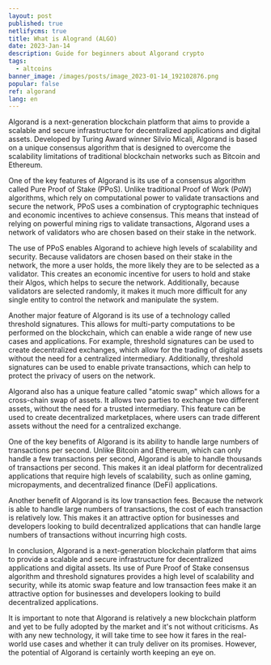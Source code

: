 ```yaml
---
layout: post
published: true
netlifycms: true
title: What is Alogrand (ALGO)
date: 2023-Jan-14
description: Guide for beginners about Algorand crypto
tags:
  - altcoins
banner_image: /images/posts/image_2023-01-14_192102876.png
popular: false
ref: algorand
lang: en
---
```

Algorand is a next-generation blockchain platform that aims to provide a scalable and secure infrastructure for decentralized applications and digital assets. Developed by Turing Award winner Silvio Micali, Algorand is based on a unique consensus algorithm that is designed to overcome the scalability limitations of traditional blockchain networks such as Bitcoin and Ethereum.

One of the key features of Algorand is its use of a consensus algorithm called Pure Proof of Stake (PPoS). Unlike traditional Proof of Work (PoW) algorithms, which rely on computational power to validate transactions and secure the network, PPoS uses a combination of cryptographic techniques and economic incentives to achieve consensus. This means that instead of relying on powerful mining rigs to validate transactions, Algorand uses a network of validators who are chosen based on their stake in the network.

The use of PPoS enables Algorand to achieve high levels of scalability and security. Because validators are chosen based on their stake in the network, the more a user holds, the more likely they are to be selected as a validator. This creates an economic incentive for users to hold and stake their Algos, which helps to secure the network. Additionally, because validators are selected randomly, it makes it much more difficult for any single entity to control the network and manipulate the system.

Another major feature of Algorand is its use of a technology called threshold signatures. This allows for multi-party computations to be performed on the blockchain, which can enable a wide range of new use cases and applications. For example, threshold signatures can be used to create decentralized exchanges, which allow for the trading of digital assets without the need for a centralized intermediary. Additionally, threshold signatures can be used to enable private transactions, which can help to protect the privacy of users on the network.

Algorand also has a unique feature called "atomic swap" which allows for a cross-chain swap of assets. It allows two parties to exchange two different assets, without the need for a trusted intermediary. This feature can be used to create decentralized marketplaces, where users can trade different assets without the need for a centralized exchange.

One of the key benefits of Algorand is its ability to handle large numbers of transactions per second. Unlike Bitcoin and Ethereum, which can only handle a few transactions per second, Algorand is able to handle thousands of transactions per second. This makes it an ideal platform for decentralized applications that require high levels of scalability, such as online gaming, micropayments, and decentralized finance (DeFi) applications.

Another benefit of Algorand is its low transaction fees. Because the network is able to handle large numbers of transactions, the cost of each transaction is relatively low. This makes it an attractive option for businesses and developers looking to build decentralized applications that can handle large numbers of transactions without incurring high costs.

In conclusion, Algorand is a next-generation blockchain platform that aims to provide a scalable and secure infrastructure for decentralized applications and digital assets. Its use of Pure Proof of Stake consensus algorithm and threshold signatures provides a high level of scalability and security, while its atomic swap feature and low transaction fees make it an attractive option for businesses and developers looking to build decentralized applications.

It is important to note that Algorand is relatively a new blockchain platform and yet to be fully adopted by the market and it's not without criticisms. As with any new technology, it will take time to see how it fares in the real-world use cases and whether it can truly deliver on its promises. However, the potential of Algorand is certainly worth keeping an eye on.